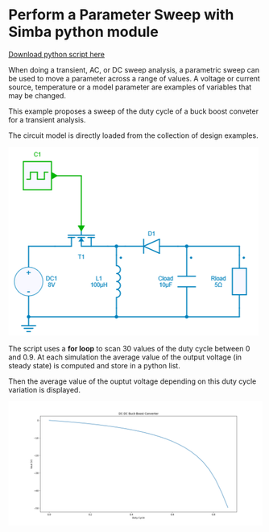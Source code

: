 # Perform a Parameter Sweep with Simba python module

[Download python script here](2.%20Parameter%20Sweep.py)

When doing a transient, AC, or DC sweep analysis, a parametric sweep can be used to move a parameter across a range of values. A voltage or current source, temperature or a model parameter are examples of variables that may be changed.

This example proposes a sweep of the duty cycle of a buck boost conveter for a transient analysis.

The circuit model is directly loaded from the collection of design examples.

![Buck Boost](buckboost.png)

The script uses a **for loop** to scan 30 values of the duty cycle between 0 and 0.9. At each simulation the average value of the output voltage (in steady state) is computed and store in a python list.

Then the average value of the ouptut voltage depending on this duty cycle variation is displayed.

![Output voltage](out_vs_duty.png)